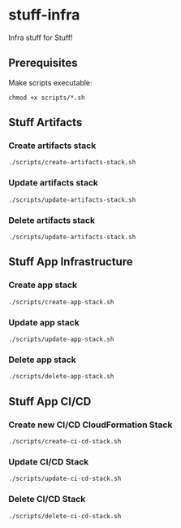 # stuff-infra
Infra stuff for Stuff!

## Prerequisites
Make scripts executable:
```shell 
chmod +x scripts/*.sh
```

## Stuff Artifacts
### Create artifacts stack
```shell
./scripts/create-artifacts-stack.sh
```

### Update artifacts stack
```shell
./scripts/update-artifacts-stack.sh
```

### Delete artifacts stack
```shell
./scripts/update-artifacts-stack.sh
```

## Stuff App Infrastructure

### Create app stack
```shell
./scripts/create-app-stack.sh
```

### Update app stack
```shell
./scripts/update-app-stack.sh
```

### Delete app stack
```shell
./scripts/delete-app-stack.sh
```

## Stuff App CI/CD

### Create new CI/CD CloudFormation Stack
```shell
./scripts/create-ci-cd-stack.sh
```

### Update CI/CD Stack
```shell
./scripts/update-ci-cd-stack.sh
```

### Delete CI/CD Stack
```shell
./scripts/delete-ci-cd-stack.sh
```
